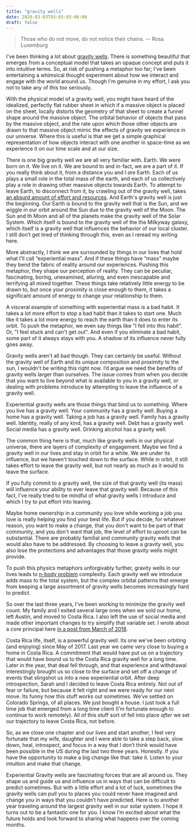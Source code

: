 ```yaml
---
title: "gravity wells"
date: 2020-03-03T03:03:03-06:00
draft: false
---
```


> Those who do not move, do not notice their chains.
> -- Rosa Luxemburg

I've been thinking a lot about [gravity wells][1]. There is something beautiful that emerges from a conceptual model that takes an opaque concept and puts it into intuitive terms. So, at risk of pushing a metaphor too far; I've been entertaining a whimsical thought experiment about how we interact and engage with the world around us. Though I'm genuine in my effort, I ask you not to take any of this too seriously.

With the physical model of a gravity well, you might have heard of the idealized, perfectly flat rubber sheet in which if a massive object is placed on the sheet, locally distorts the geometry of that sheet to create a funnel shape around the massive object. The orbital behavior of objects that pass by the massive object, and the rate upon which those other objects are drawn to that massive object mimic the effects of gravity we experience in our universe. Where this is useful is that we get a simple graphical representation of how objects interact with one another in space-time as we experience it on our time scale and at our size.

There is one big gravity well we are all very familiar with. Earth. We were born on it. We live on it. We are bound to and in-fact, we are a part of it. If you really think about it, from a distance you and I _are_ Earth. Each of us plays a small role in the total mass of the earth, and each of us collectively play a role in drawing other massive objects towards Earth. To attempt to leave Earth, to disconnect from it, by crawling out of the gravity well, takes [an absurd amount of effort and resources][2]. And Earth's gravity well is just the beginning. Our Earth is bound to the gravity well that is the Sun, and we wiggle in our orbit around the Sun due to the gravity well of the Moon. The Sun and th Moon and all of the planets make the gravity well of the Solar System. Which itself is bound to the gravity well of the the Milkyway galaxy, which itself is a gravity well that influences the behavior of our local cluster. I still don’t get tired of thinking through this, even as I reread my writing here.

More abstractly, I think we are surrounded by things in our lives that hold what I’ll call “experiential mass”. And if these things have “mass” maybe they bend the fabric of reality around our experiences. Pushing this metaphor, they shape our perception of reality. They can be peculiar, fascinating, boring, unexamined, alluring, and even inescapable and terrifying all mixed together. These things take relatively little energy to be drawn to, but once your proximity is close enough to them, it takes a significant amount of energy to change your relationship to them.

A visceral example of something with experiential mass is a bad habit. It takes a lot more effort to stop a bad habit than it takes to start one. Much like it takes a lot more energy to reach the earth than it does to enter its orbit. To push the metaphor, we even say things like "I fell into this habit". Or, "I feel stuck and can't get out". And even if you eliminate a bad habit, some part of it always stays with you. A shadow of its influence never fully goes away.

Gravity wells aren't all bad though. They can certainly be useful. Without the gravity well of Earth and its unique composition and proximity to the sun, I wouldn't be writing this right now. I’d argue we need the benefits of gravity wells larger than ourselves. The issue comes from when you decide that you want to live beyond what is available to you in a gravity well, or dealing with problems introduce by attempting to leave the influence of a gravity well.

Experiential gravity wells are those things that bind us to something. Where you live has a gravity well. Your community has a gravity well. Buying a home has a gravity well. Taking a job has a gravity well. Family has a gravity well. Identity, really of any kind, has a gravity well. Debt has a gravity well. Social media has a gravity well. Drinking alcohol has a gravity well.

The common thing here is that, much like gravity wells in our physical universe, there are layers of complexity of engagement. Maybe we find a gravity well in our lives and stay in orbit for a while. We are under its influence, but we haven't touched down to the surface. While in orbit, it still takes effort to leave the gravity well, but not nearly as much as it would to leave the surface.

If you fully commit to a gravity well, the size of that gravity well (its mass) will influence your ability to ever leave that gravity well. Because of this fact, I've really tried to be mindful of what gravity wells I introduce and which I try to put effort into leaving.

Maybe home ownership in a community you love while working a job you love is really helping you find your best life. But if you decide, for whatever reason, you want to make a change, that you don't want to be part of that community, and you don't want that job, the level of effort to uproot can be substantial. There are probably familial and community gravity wells that would also have to be addressed. By choosing to leave a gravity well, you also lose the protections and advantages that those gravity wells might provide.

To push this physics metaphors unforgivably further, gravity wells in our lives leads to [n-body problem][3] complexity. Each gravity well we introduce adds mass to the total system, but the complex orbital patterns that emerge from keeping a large assortment of gravity wells becomes increasingly hard to predict.

So over the last three years, I've been working to minimize the gravity well count. My family and I exited several large ones when we sold our home, left Austin, and moved to Costa Rica. I also left the use of social media and made other important changes to try simplify that variable set. I wrote about a core principal here [in a post from March of 2018][4].

Costa Rica life, itself, is a powerful gravity well. Its one we've been orbiting (and enjoying) since May of 2017. Last year we came very close to buying a home in Costa Rica. A commitment that would have put us on a trajectory that would have bound us to the Costa Rica gravity well for a long time. Later in the year, that deal fell through, and that experience and withdrawal interestingly brought us so close to the surface and set off a change of events that slingshot us into a new experiential orbit. After deep introspection, Sarah and I decided to leave Costa Rica entirely. Not out of fear or failure, but because it felt right and we were ready for our next move. Its funny how this stuff works out sometimes. We’ve settled on Colorado Springs, of all places. We just bought a house. I just took a full time job that emerged from a long time client (I’m fortunate enough to continue to work remotely). All of this stuff sort of fell into place _after_ we set our trajectory to leave Costa Rica, not before.

So, as we close one chapter and our lives and start another, I feel very fortunate that my wife, daughter and I were able to take a step back, slow down, heal, introspect, and focus in a way that I don’t think would have been possible in the US during the last two three years. Honestly. If you have the opportunity to make a big change like that: take it. Listen to your intuition and make that change.

Experiential Gravity wells are fascinating forces that are all around us. They shape us and guide us and influence us in ways that can be difficult to predict sometimes. But with a little effort and a lot of luck, sometimes the gravity wells can pull you to places you could never have imagined and change you in ways that you couldn’t have predicted. Here is to another year traveling around the largest gravity well in our solar system. I hope it turns out to be a fantastic one for you. I know I’m excited about what the future holds and look forward to sharing what happens over the coming months.

[1]: https://en.wikipedia.org/wiki/Gravity_well
[2]: https://www.wisegeek.com/what-are-launch-costs.htm
[3]: https://en.wikipedia.org/wiki/N-body_problem
[4]: https://nomasters.io/posts/nonparticipation/
